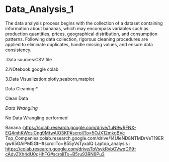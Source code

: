 # Data_Analysis_1

The data analysis process begins with the collection of a dataset containing information about bananas, which may encompass variables such as production quantities, prices, geographical distribution, and consumption patterns. Following data collection, rigorous cleaning procedures are applied to eliminate duplicates, handle missing values, and ensure data consistency. 

.Data sources:CSV file

2.NOtebook:google colab

3.Data Visualization:plotly,seaborn,matplot

Data Cleaning:*

Clean Data

*Data Wrangling*

No Data Wrangling performed

  Banana :https://colab.research.google.com/drive/1uN9wRFNX-EQ4mhKWcsiCng9MtwAIO3KP#scrollTo=5OJX12mkgBVc
  Top_Companies:colab.research.google.com/drive/14UleND8NTMDrVeT19ERqw65GAiPM5GtH#scrollTo=B55yVsTyxalQ
  Laptop_analysis : https://colab.research.google.com/drive/1bVsykRvbOVwqDP9-cAdvZXh4dU0qHhFG#scrollTo=B5ru93RN9Pu3



